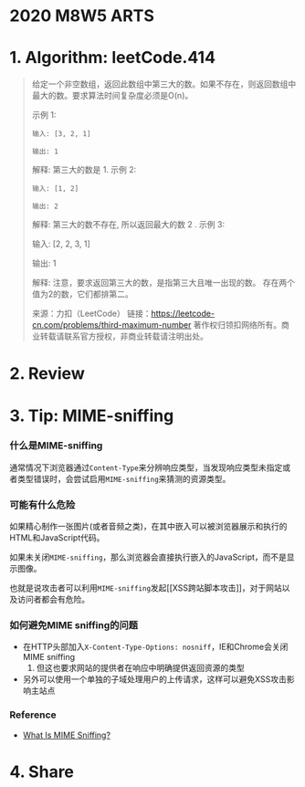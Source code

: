 # 2020 M8W5 ARTS

# 1. Algorithm: leetCode.414

> 给定一个非空数组，返回此数组中第三大的数。如果不存在，则返回数组中最大的数。要求算法时间复杂度必须是O(n)。
>
> 示例 1:
>```
> 输入: [3, 2, 1]
>
> 输出: 1
>```
> 解释: 第三大的数是 1.
> 示例 2:
>```
> 输入: [1, 2]
>
> 输出: 2
>```
> 解释: 第三大的数不存在, 所以返回最大的数 2 .
> 示例 3:
>
> 输入: [2, 2, 3, 1]
>
> 输出: 1
>
> 解释: 注意，要求返回第三大的数，是指第三大且唯一出现的数。
> 存在两个值为2的数，它们都排第二。
>
> 来源：力扣（LeetCode）
> 链接：https://leetcode-cn.com/problems/third-maximum-number
> 著作权归领扣网络所有。商业转载请联系官方授权，非商业转载请注明出处。

# 2. Review

# 3. Tip: MIME-sniffing

### 什么是MIME-sniffing

通常情况下浏览器通过`Content-Type`来分辨响应类型，当发现响应类型未指定或者类型错误时，会尝试启用`MIME-sniffing`来猜测的资源类型。

### 可能有什么危险

如果精心制作一张图片(或者音频之类)，在其中嵌入可以被浏览器展示和执行的HTML和JavaScript代码。

如果未关闭`MIME-sniffing`，那么浏览器会直接执行嵌入的JavaScript，而不是显示图像。

也就是说攻击者可以利用`MIME-sniffing`发起[[XSS跨站脚本攻击]]，对于网站以及访问者都会有危险。

### 如何避免MIME sniffing的问题

- 在HTTP头部加入`X-Content-Type-Options: nosniff`，IE和Chrome会关闭MIME sniffing
	1. 但这也要求网站的提供者在响应中明确提供返回资源的类型
- 另外可以使用一个单独的子域处理用户的上传请求，这样可以避免XSS攻击影响主站点

### Reference

- [What Is MIME Sniffing?](https://www.keycdn.com/support/what-is-mime-sniffing)

# 4. Share


